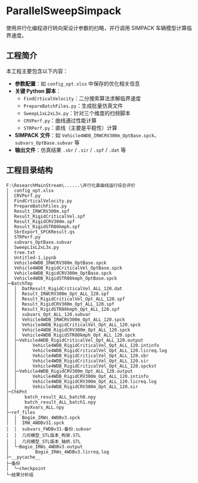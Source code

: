 # ParallelSweepSimpack

使用并行化编程进行转向架设计参数的扫略，并行调用 SIMPACK 车辆模型计算临界速度。

## 工程简介

本工程主要包含以下内容：

- **参数配置**：如 `config_opt.xlsx` 中保存的优化相关信息
- **关键 Python 脚本**：
  - `FindCrticalVelocity`：二分搜索算法求解临界速度
  - `PrepareBatchFiles.py`：生成批量仿真文件
  - `SweepL1xL2xL3x.py`：针对三个维度的扫频脚本
  - `CRVPerf.py`：曲线通过性能计算
  - `STRPerf.py`：直线（主要是平稳性）计算
- **SIMPACK 文件**：如 `Vehicle4WDB_IRWCRV300m_OptBase.spck`、`subvars_OptBase.subvar` 等
- **输出文件**：仿真结果 `.sbr` / `.sir` / `.spf` / `.dat` 等

## 工程目录结构

```plaintext
F:\ResearchMainStream\......\并行化直曲线运行综合评价
│  config_opt.xlsx
│  CRVPerf.py
│  FindCrticalVelocity.py
│  PrepareBatchFiles.py
│  Result_IRWCRV300m.spf
│  Result_RigidCriticalVel.spf
│  Result_RigidCRV300m.spf
│  Result_RigidSTR80kmph.spf
│  SbrExport_SPCKResult.qs
│  STRPerf.py
│  subvars_OptBase.subvar
│  SweepL1xL2xL3x.py
│  tree.txt
│  Untitled-1.ipynb
│  Vehicle4WDB_IRWCRV300m_OptBase.spck
│  Vehicle4WDB_RigidCriticalVel_OptBase.spck
│  Vehicle4WDB_RigidCRV300m_OptBase.spck
│  Vehicle4WDB_RigidSTR80kmph_OptBase.spck
├─BatchTmp
│  │  DatResult_RigidCriticalVel_ALL_120.dat
│  │  Result_IRWCRV300m_Opt_ALL_120.spf
│  │  Result_RigidCriticalVel_Opt_ALL_120.spf
│  │  Result_RigidCRV300m_Opt_ALL_120.spf
│  │  Result_RigidSTR80kmph_Opt_ALL_120.spf
│  │  subvars_Opt_ALL_120.subvar
│  │  Vehicle4WDB_IRWCRV300m_Opt_ALL_120.spck
│  │  Vehicle4WDB_RigidCriticalVel_Opt_ALL_120.spck
│  │  Vehicle4WDB_RigidCRV300m_Opt_ALL_120.spck
│  │  Vehicle4WDB_RigidSTR80kmph_Opt_ALL_120.spck
│  ├─Vehicle4WDB_RigidCriticalVel_Opt_ALL_120.output
│  │      Vehicle4WDB_RigidCriticalVel_Opt_ALL_120.intinfo
│  │      Vehicle4WDB_RigidCriticalVel_Opt_ALL_120.licreq.log
│  │      Vehicle4WDB_RigidCriticalVel_Opt_ALL_120.sbr
│  │      Vehicle4WDB_RigidCriticalVel_Opt_ALL_120.sir
│  │      Vehicle4WDB_RigidCriticalVel_Opt_ALL_120.spckst
│  ├─Vehicle4WDB_RigidCRV300m_Opt_ALL_120.output
│  │      Vehicle4WDB_RigidCRV300m_Opt_ALL_120.intinfo
│  │      Vehicle4WDB_RigidCRV300m_Opt_ALL_120.licreq.log
│  │      Vehicle4WDB_RigidCRV300m_Opt_ALL_120.sir     
├─ChkPnt
│      batch_result_ALL_batch0.npy
│      batch_result_ALL_batch1.npy
│      myXvars_ALL.npy
├─ref_files
│  │  Bogie_IRWs_4WDBv3.spck
│  │  IRW_4WDBv31.spck
│  │  subvars_FWDBv31-备份.subvar
│  │  几何模型_STL版本_构架.STL
│  │  几何模型_STL版本_轴桥.STL
│  └─Bogie_IRWs_4WDBv3.output
│          Bogie_IRWs_4WDBv3.licreq.log
├─__pycache__   
├─备份
│  └─checkpoint
└─结果分析组
            
